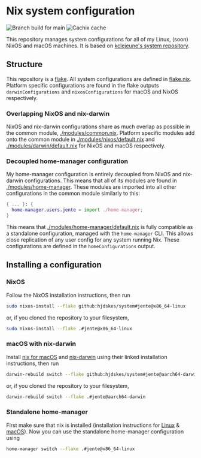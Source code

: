 # Nix system configuration

![Branch build for main](https://github.com/hjdskes/system/actions/workflows/branch.yml/badge.svg?branch=main) ![Cachix cache](https://github.com/hjdskes/system/actions/workflows/cachix.yml/badge.svg)


This repository manages system configurations for all of my Linux, (soon) NixOS and macOS machines.
It is based on [kclejeune's system repository](https://github.com/kclejeune/system).

## Structure

This repository is a [flake](https://nixos.wiki/wiki/Flakes). All system configurations are defined
in [flake.nix](./flake.nix). Platform specific configurations are found in the flake outputs
`darwinConfigurations` and `nixosConfigurations` for macOS and NixOS respectively.

### Overlapping NixOS and nix-darwin

NixOS and nix-darwin configurations share as much overlap as possible in the common module, [./modules/common.nix](./modules/common.nix).
Platform specific modules add onto the common module in [./modules/nixos/default.nix](./modules/nixos/default.nix) and [./modules/darwin/default.nix](./modules/darwin/default.nix) for NixOS and macOS respectively.

### Decoupled home-manager configuration

My home-manager configuration is entirely decoupled from NixOS and nix-darwin configurations.
This means that all of its modules are found in [./modules/home-manager](./modules/home-manager).
These modules are imported into all other configurations in the common module similarly to this:

```nix
{ ... }: {
  home-manager.users.jente = import ./home-manager;
}
```

This means that [./modules/home-manager/default.nix](./modules/home-manager/default.nix) is fully compatible as a standalone configuration, managed with the `home-manager` CLI.
This allows close replication of any user config for any system running Nix. These configurations are defined in the `homeConfigurations` output.

## Installing a configuration

### NixOS

Follow the NixOS installation instructions, then run

```bash
sudo nixos-install --flake github:hjdskes/system#jente@x86_64-linux
```

or, if you cloned the repository to your filesystem,

```bash
sudo nixos-install --flake .#jente@x86_64-linux
```

### macOS with nix-darwin

Install [nix for macOS](https://nixos.org/download.html#nix-install-macos) and [nix-darwin](https://github.com/LnL7/nix-darwin#install) using their linked installation instructions, then run

```bash
darwin-rebuild switch --flake github:hjdskes/system#jente@aarch64-darwin`
```

or, if you cloned the repository to your filesystem,

```bash
darwin-rebuild switch --flake .#jente@aarch64-darwin
```

### Standalone home-manager

First make sure that nix is installed (installation instructions for [Linux](https://nixos.org/download.html#nix-install-linux) & [macOS](https://nixos.org/download.html#nix-install-macos)). Now you can use the standalone home-manager configuration using

```bash
home-manager switch --flake .#jente@x86_64-linux
```
